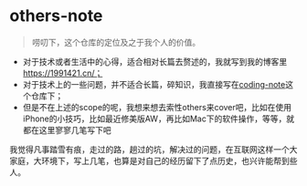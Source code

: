 # others-note
> 唠叨下，这个仓库的定位及之于我个人的价值。
- 对于技术或者生活中的心得，适合相对长篇去赘述的，我就写到我的博客里 https://1991421.cn/；
- 对于技术上的一些问题，并不适合长篇，碎知识，我直接写在[coding-note](https://github.com/alanhg/coding-note)这个仓库下；
- 但是不在上述的scope的呢，我想来想去索性others来cover吧，比如在使用iPhone的小技巧，比如最近修美版AW，再比如Mac下的软件操作，等等，就都在这里寥寥几笔写下吧

我觉得凡事踏雪有痕，走过的路，趟过的坑，解决过的问题，在互联网这样一个大家庭，大环境下，写上几笔，也算是对自己的经历留下了点历史，也兴许能帮到些人。
